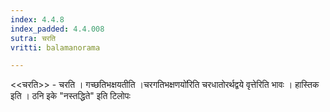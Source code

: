 ```yaml
---
index: 4.4.8
index_padded: 4.4.008
sutra: चरति
vritti: balamanorama

---
```

<<चरति>> - चरति । गच्छतिभक्षयतीति ।चरगतिभक्षणयो॑रिति चरधातोरर्थद्वये वृत्तेरिति भावः । हास्तिक इति । ठनि इके "नस्तद्धिते" इति टिलोपः 
